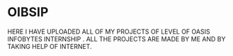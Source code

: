 # OIBSIP
HERE I HAVE UPLOADED ALL OF MY PROJECTS OF LEVEL OF OASIS INFOBYTES INTERNSHIP .
ALL THE PROJECTS ARE MADE BY ME AND BY TAKING HELP OF INTERNET.
